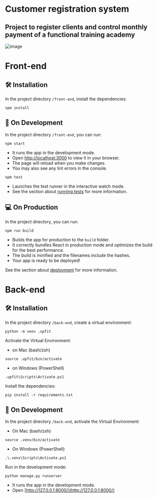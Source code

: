 # Customer registration system

## Project to register clients and control monthly payment of a functional training academy

![image](https://user-images.githubusercontent.com/113925909/230952733-3c007b6e-9e1d-44c6-ba10-0f9a0679983f.png)

# Front-end

## 🛠️ Installation

In the project directory `/front-end`, install the dependencies:
```
npm install
```

## 🌱 On Development

In the project directory `/front-end`, you can run:
```
npm start
```

- It runs the app in the development mode.
- Open [http://localhost:3000](http://localhost:3000) to view it in your browser.
- The page will reload when you make changes.
- You may also see any lint errors in the console.

```
npm test
```

- Launches the test runner in the interactive watch mode.
- See the section about [running tests](https://facebook.github.io/create-react-app/docs/running-tests) for more information.


## 💻 On Production

In the project directory, you can run:
```
npm run build
```

- Builds the app for production to the `build` folder.
- It correctly bundles React in production mode and optimizes the build for the best performance.
- The build is minified and the filenames include the hashes.
- Your app is ready to be deployed!

See the section about [deployment](https://facebook.github.io/create-react-app/docs/deployment) for more information.


# Back-end

## 🛠️ Installation

In the project directory `/back-end`, create a virtual environment:
```
python -m venv .upfit
```

Activate the Virtual Environment:

- on Mac (bash/zsh)
```
source .upfit/bin/activate
```

- on Windows (PowerShell)
```
.upfit\Scripts\Activate.ps1
```

Install the dependencies:
```
pip install -r requirements.txt
```

## 🌱 On Development

In the project directory `/back-end`, activate the Virtual Environment:

- On Mac (bash/zsh)
```
source .venv/bin/activate
```

- On Windows (PowerShell)
```
.\.venv\Scripts\Activate.ps1
```

Run in the development mode:
```
python manage.py runserver
```

- It runs the app in the development mode.
- Open [http://127.0.0.1:8000/](http://127.0.0.1:8000/)